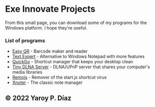 # Exe Innovate Projects


From this small page, you can download some of my programs for the Windows platform. I hope they're useful.

### List of programs

- [Easy QR](https://download940.mediafire.com/bmzzz71d0mwg/5lsyupef376xmb6/EQR13.exe) - Barcode maker and reader
- [Text Expert](https://download1528.mediafire.com/d2pbrcsjjhzg/h191sb0n47kep0n/text-expert-1-4-0.rar) - Alternative to Windows Notepad with more features
- [QuickGo](https://download2268.mediafire.com/ra3bombnz5dg/s63gkkyqvj0n7xm/QuickGo+Portable+v1.00.rar) - Shortcut manager that keeps your desktop clean
- [Tiny DLNA Server](https://www.mediafire.com/folder/0ve3gtg0fa5xa/update) - DLNA/UPnP server that shares your computer's media libraries
- [Remojs](https://download1594.mediafire.com/ev7w27byst0g/jszot1robf326sh/Remojs.exe) - Remover of the start.js shortcut virus
- [Xnoter](https://download1081.mediafire.com/2gx60vtbyzpg/gld0uhifl1bjig7/xnoter-2-0-win32.rar) - The classic note manager


## © 2022 Yaroy P. Díaz
